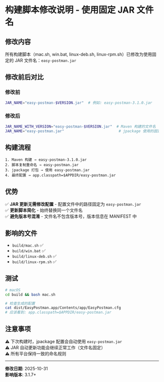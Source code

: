 # 构建脚本修改说明 - 使用固定 JAR 文件名

## 修改内容

所有构建脚本（mac.sh, win.bat, linux-deb.sh, linux-rpm.sh）已修改为使用固定的 JAR 文件名：`easy-postman.jar`

## 修改前后对比

### 修改前
```bash
JAR_NAME="easy-postman-$VERSION.jar"  # 例如: easy-postman-3.1.0.jar
```

### 修改后
```bash
JAR_NAME_WITH_VERSION="easy-postman-$VERSION.jar"  # Maven 构建的文件名
JAR_NAME="easy-postman.jar"                         # jpackage 使用的固定名称
```

## 构建流程

```
1. Maven 构建 → easy-postman-3.1.0.jar
2. 脚本复制重命名 → easy-postman.jar
3. jpackage 打包 → 使用 easy-postman.jar
4. 最终配置 → app.classpath=$APPDIR/easy-postman.jar
```

## 优势

✅ **JAR 更新无需修改配置** - 配置文件中的路径固定为 `easy-postman.jar`  
✅ **更新脚本简化** - 始终替换同一个文件名  
✅ **避免版本号混淆** - 文件名不包含版本号，版本信息在 MANIFEST 中  

## 影响的文件

- `build/mac.sh` ✅
- `build/win.bat` ✅  
- `build/linux-deb.sh` ✅
- `build/linux-rpm.sh` ✅

## 测试

```bash
# macOS
cd build && bash mac.sh

# 检查生成的配置
cat dist/EasyPostman.app/Contents/app/EasyPostman.cfg
# 应该看到: app.classpath=$APPDIR/easy-postman.jar
```

## 注意事项

⚠️ 下次构建时，jpackage 配置会自动使用 `easy-postman.jar`  
⚠️ JAR 自动更新功能会继续正常工作（文件名固定）  
⚠️ 所有平台保持一致的命名规则

---
**修改日期**: 2025-10-31  
**影响版本**: 3.1.7+

